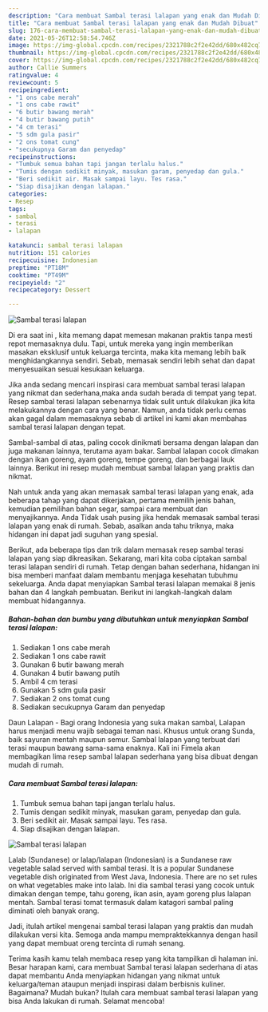 ```yaml
---
description: "Cara membuat Sambal terasi lalapan yang enak dan Mudah Dibuat"
title: "Cara membuat Sambal terasi lalapan yang enak dan Mudah Dibuat"
slug: 176-cara-membuat-sambal-terasi-lalapan-yang-enak-dan-mudah-dibuat
date: 2021-05-26T12:58:54.746Z
image: https://img-global.cpcdn.com/recipes/2321788c2f2e42dd/680x482cq70/sambal-terasi-lalapan-foto-resep-utama.jpg
thumbnail: https://img-global.cpcdn.com/recipes/2321788c2f2e42dd/680x482cq70/sambal-terasi-lalapan-foto-resep-utama.jpg
cover: https://img-global.cpcdn.com/recipes/2321788c2f2e42dd/680x482cq70/sambal-terasi-lalapan-foto-resep-utama.jpg
author: Callie Summers
ratingvalue: 4
reviewcount: 5
recipeingredient:
- "1 ons cabe merah"
- "1 ons cabe rawit"
- "6 butir bawang merah"
- "4 butir bawang putih"
- "4 cm terasi"
- "5 sdm gula pasir"
- "2 ons tomat cung"
- "secukupnya Garam dan penyedap"
recipeinstructions:
- "Tumbuk semua bahan tapi jangan terlalu halus."
- "Tumis dengan sedikit minyak, masukan garam, penyedap dan gula."
- "Beri sedikit air. Masak sampai layu. Tes rasa."
- "Siap disajikan dengan lalapan."
categories:
- Resep
tags:
- sambal
- terasi
- lalapan

katakunci: sambal terasi lalapan 
nutrition: 151 calories
recipecuisine: Indonesian
preptime: "PT18M"
cooktime: "PT49M"
recipeyield: "2"
recipecategory: Dessert

---
```



![Sambal terasi lalapan](https://img-global.cpcdn.com/recipes/2321788c2f2e42dd/680x482cq70/sambal-terasi-lalapan-foto-resep-utama.jpg)

Di era  saat ini , kita memang dapat memesan makanan praktis tanpa mesti repot memasaknya dulu. Tapi, untuk mereka yang ingin memberikan masakan eksklusif untuk keluarga tercinta, maka kita memang lebih baik menghidangkannya sendiri. Sebab, memasak sendiri lebih sehat dan dapat menyesuaikan sesuai kesukaan keluarga.

Jika anda sedang mencari inspirasi cara membuat sambal terasi lalapan yang nikmat dan sederhana,maka anda sudah berada di tempat yang tepat. Resep sambal terasi lalapan  sebenarnya tidak sulit untuk dilakukan jika kita melakukannya dengan cara yang benar. Namun, anda tidak perlu cemas akan gagal dalam memasaknya 
sebab di artikel ini kami akan membahas sambal terasi lalapan dengan tepat.  

Sambal-sambal di atas, paling cocok dinikmati bersama dengan lalapan dan juga makanan lainnya, terutama ayam bakar. Sambal lalapan cocok dimakan dengan ikan goreng, ayam goreng, tempe goreng, dan berbagai lauk lainnya. Berikut ini resep mudah membuat sambal lalapan yang praktis dan nikmat.

Nah untuk anda yang akan memasak sambal terasi lalapan yang enak, ada beberapa tahap yang dapat dikerjakan, pertama memilih jenis bahan, kemudian pemilihan bahan segar, sampai cara membuat dan menyajikannya. Anda Tidak usah pusing jika hendak memasak sambal terasi lalapan yang enak di rumah. Sebab, asalkan anda  tahu triknya, maka hidangan ini dapat jadi suguhan yang spesial.

Berikut, ada beberapa tips dan trik dalam memasak resep sambal terasi lalapan yang siap dikreasikan. Sekarang, mari kita coba ciptakan sambal terasi lalapan sendiri di rumah. Tetap dengan bahan sederhana, hidangan ini bisa memberi manfaat dalam membantu menjaga kesehatan tubuhmu sekeluarga. Anda dapat menyiapkan Sambal terasi lalapan memakai 8 jenis bahan dan 4 langkah pembuatan. Berikut ini langkah-langkah dalam membuat hidangannya.

<!--inarticleads1-->

##### Bahan-bahan dan bumbu yang dibutuhkan untuk menyiapkan Sambal terasi lalapan:

1. Sediakan 1 ons cabe merah
1. Sediakan 1 ons cabe rawit
1. Gunakan 6 butir bawang merah
1. Gunakan 4 butir bawang putih
1. Ambil 4 cm terasi
1. Gunakan 5 sdm gula pasir
1. Sediakan 2 ons tomat cung
1. Sediakan secukupnya Garam dan penyedap


Daun Lalapan - Bagi orang Indonesia yang suka makan sambal, Lalapan harus menjadi menu wajib sebagai teman nasi. Khusus untuk orang Sunda, baik sayuran mentah maupun semur. Sambal lalapan yang terbuat dari terasi maupun bawang sama-sama enaknya. Kali ini Fimela akan membagikan lima resep sambal lalapan sederhana yang bisa dibuat dengan mudah di rumah. 

<!--inarticleads2-->

##### Cara membuat Sambal terasi lalapan:

1. Tumbuk semua bahan tapi jangan terlalu halus.
1. Tumis dengan sedikit minyak, masukan garam, penyedap dan gula.
1. Beri sedikit air. Masak sampai layu. Tes rasa.
1. Siap disajikan dengan lalapan.
<img src="https://img-global.cpcdn.com/steps/9417cbba6ca5ba45/160x128cq70/sambal-terasi-lalapan-langkah-memasak-4-foto.jpg" alt="Sambal terasi lalapan">

Lalab (Sundanese) or lalap/lalapan (Indonesian) is a Sundanese raw vegetable salad served with sambal terasi. It is a popular Sundanese vegetable dish originated from West Java, Indonesia. There are no set rules on what vegetables make into lalab. Ini dia sambal terasi yang cocok untuk dimakan dengan tempe, tahu goreng, ikan asin, ayam goreng plus lalapan mentah. Sambal terasi tomat termasuk dalam katagori sambal paling diminati oleh banyak orang. 

Jadi, itulah artikel mengenai  sambal terasi lalapan  yang praktis dan mudah dilakukan versi kita. Semoga anda mampu mempraktekkannya dengan hasil yang dapat membuat oreng tercinta di rumah senang. 

Terima kasih kamu telah membaca resep yang kita tampilkan di halaman ini. Besar harapan kami, cara membuat  Sambal terasi lalapan sederhana di atas dapat membantu Anda menyiapkan hidangan yang nikmat untuk keluarga/teman ataupun menjadi inspirasi dalam berbisnis kuliner. Bagaimana? Mudah bukan? Itulah cara membuat sambal terasi lalapan yang bisa Anda lakukan di rumah. Selamat mencoba!

